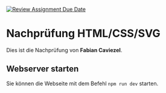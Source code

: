 [![Review Assignment Due Date](https://classroom.github.com/assets/deadline-readme-button-22041afd0340ce965d47ae6ef1cefeee28c7c493a6346c4f15d667ab976d596c.svg)](https://classroom.github.com/a/6LaVJ1Fp)

# Nachprüfung HTML/CSS/SVG

Dies ist die Nachprüfung von **Fabian Caviezel**.

## Webserver starten

Sie können die Webseite mit dem Befehl `npm run dev` starten.
